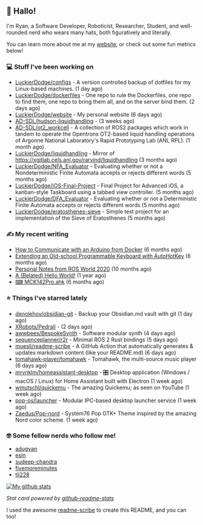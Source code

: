 ## 👋 Hallo!

I'm Ryan, a Software Developer, Roboticist, Researcher, Student, and well-rounded nerd who wears many hats, both figuratively and literally.

You can learn more about me at my [website](https://ryandlewis.dev), or check out some fun metrics below!

### 💻 Stuff I've been working on

- [LuckierDodge/configs](https://github.com/LuckierDodge/configs) - A version controlled backup of dotfiles for my Linux-based machines. (1 day ago)
- [LuckierDodge/dockerfiles](https://github.com/LuckierDodge/dockerfiles) - One repo to rule the Dockerfiles, one repo to find them, one repo to bring them all, and on the server bind them. (2 days ago)
- [LuckierDodge/website](https://github.com/LuckierDodge/website) - My personal website (6 days ago)
- [AD-SDL/hudson-liquidhandling](https://github.com/AD-SDL/hudson-liquidhandling) -  (3 weeks ago)
- [AD-SDL/ot2_workcell](https://github.com/AD-SDL/ot2_workcell) - A collection of ROS2 packages which work in tandem to operate the Opentrons OT2-based liquid handling operations of Argonne National Laboratory&#39;s Rapid Prototyping Lab (ANL RPL). (1 month ago)
- [LuckierDodge/liquidhandling](https://github.com/LuckierDodge/liquidhandling) - Mirror of https://xgitlab.cels.anl.gov/rarvind/liquidhandling (3 months ago)
- [LuckierDodge/NFA_Evaluator](https://github.com/LuckierDodge/NFA_Evaluator) - Evaluating whether or not a Nondeterministic Finite Automata accepts or rejects different words (5 months ago)
- [LuckierDodge/iOS-Final-Project](https://github.com/LuckierDodge/iOS-Final-Project) - Final Project for Advanced iOS, a kanban-style Taskboard using a tabbed view controller. (5 months ago)
- [LuckierDodge/DFA_Evaluator](https://github.com/LuckierDodge/DFA_Evaluator) - Evaluating whether or not a Deterministic Finite Automata accepts or rejects different words (5 months ago)
- [LuckierDodge/eratosthenes-sieve](https://github.com/LuckierDodge/eratosthenes-sieve) - Simple test project for an implementation of the Sieve of Eratosthenes (5 months ago)

### ✍ My recent writing

- [How to Communicate with an Arduino from Docker](https://ryandlewis.dev/posts/howtoarduinodocker/) (6 months ago)
- [Extending an Old-school Programmable Keyboard with AutoHotKey](https://ryandlewis.dev/posts/mck142pro/) (6 months ago)
- [Personal Notes from ROS World 2020](https://ryandlewis.dev/posts/rosworld2020/) (10 months ago)
- [A (Belated) Hello World!](https://ryandlewis.dev/posts/helloworld/) (1 year ago)
- [⌨ MCK142Pro.ahk](https://ryandlewis.dev/projects/mck142pro/) (6 months ago)

### ⭐ Things I've starred lately

- [denolehov/obsidian-git](https://github.com/denolehov/obsidian-git) - Backup your Obsidian.md vault with git (1 day ago)
- [XRobots/Pedrail](https://github.com/XRobots/Pedrail) -  (2 days ago)
- [awwbees/BespokeSynth](https://github.com/awwbees/BespokeSynth) - Software modular synth (4 days ago)
- [sequenceplanner/r2r](https://github.com/sequenceplanner/r2r) - Minimal ROS 2 Rust bindings (5 days ago)
- [muesli/readme-scribe](https://github.com/muesli/readme-scribe) - A GitHub Action that automatically generates &amp; updates markdown content (like your README.md) (6 days ago)
- [tomahawk-player/tomahawk](https://github.com/tomahawk-player/tomahawk) - Tomahawk, the multi-source music player (6 days ago)
- [mrvnklm/homeassistant-desktop](https://github.com/mrvnklm/homeassistant-desktop) - 🎛 Desktop application (Windows / macOS / Linux) for Home Assistant built with Electron (1 week ago)
- [wmutschl/quickemu](https://github.com/wmutschl/quickemu) - The amazing Quickemu; as seen on YouTube (1 week ago)
- [pop-os/launcher](https://github.com/pop-os/launcher) - Modular IPC-based desktop launcher service (1 week ago)
- [Zaedus/Pop-nord](https://github.com/Zaedus/Pop-nord) - System76 Pop GTK&#43; Theme inspired by the amazing Nord color scheme. (1 week ago)

### 🤓 Some fellow nerds who follow me!

- [adugyan](https://github.com/adugyan)
- [esin](https://github.com/esin)
- [sudeep-chandra](https://github.com/sudeep-chandra)
- [fivemoreminutes](https://github.com/fivemoreminutes)
- [tli228](https://github.com/tli228)

[![My github stats](https://github-readme-stats.vercel.app/api?username=luckierdodge&count_private=true&show_icons=true&theme=nord)](https://github.com/anuraghazra/github-readme-stats)

_Stat card powered by [github-readme-stats](https://github.com/anuraghazra/github-readme-stats)_

I used the awesome [readme-scribe](https://github.com/muesli/readme-scribe) to create this README, and you can too!

